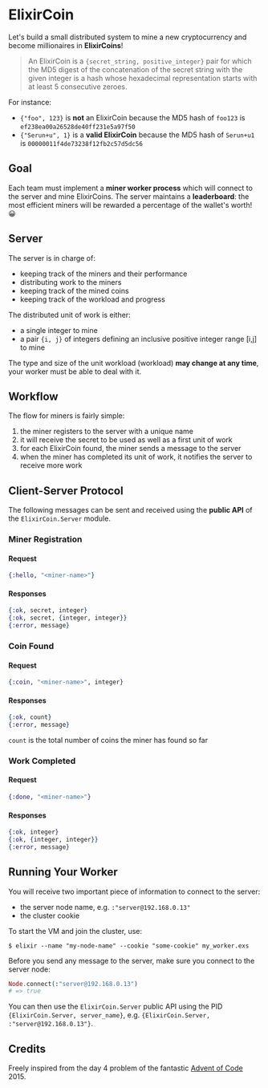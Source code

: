 # ElixirCoin

Let's build a small distributed system to mine a new cryptocurrency and become millionaires in **ElixirCoins**!

> An ElixirCoin is a `{secret_string, positive_integer}` pair for which the MD5 digest of the concatenation of the secret string with the given integer is a hash whose hexadecimal representation starts with at least 5 consecutive zeroes.

For instance:

- `{"foo", 123}` is **not** an ElixirCoin because the MD5 hash of `foo123` is `ef238ea00a26528de40ff231e5a97f50`
- `{"Serun+u", 1}` is a **valid ElixirCoin** because the MD5 hash of `Serun+u1` is `00000011f4de73238f12fb2c57d5dc56`

## Goal

Each team must implement a **miner worker process** which will connect to the server and mine ElixirCoins. The server maintains a **leaderboard**: the most efficient miners will be rewarded a percentage of the wallet's worth! 😀

## Server

The server is in charge of:

- keeping track of the miners and their performance
- distributing work to the miners
- keeping track of the mined coins
- keeping track of the workload and progress

The distributed unit of work is either:

- a single integer to mine
- a pair `{i, j}` of integers defining an inclusive positive integer range [i,j] to mine

The type and size of the unit workload (workload) **may change at any time**, your worker must be able to deal with it.

## Workflow

The flow for miners is fairly simple:

1. the miner registers to the server with a unique name
2. it will receive the secret to be used as well as a first unit of work
3. for each ElixirCoin found, the miner sends a message to the server
4. when the miner has completed its unit of work, it notifies the server to receive more work

## Client-Server Protocol

The following messages can be sent and received using the **public API** of the `ElixirCoin.Server` module.

### Miner Registration

#### Request

```Elixir
{:hello, "<miner-name>"}
```

#### Responses

```Elixir
{:ok, secret, integer}
{:ok, secret, {integer, integer}}
{:error, message}
```

### Coin Found

#### Request

```Elixir
{:coin, "<miner-name>", integer}
```

#### Responses

```Elixir
{:ok, count}
{:error, message}
```

`count` is the total number of coins the miner has found so far

### Work Completed

#### Request

```Elixir
{:done, "<miner-name>"}
```

#### Responses

```Elixir
{:ok, integer}
{:ok, {integer, integer}}
{:error, message}
```

## Running Your Worker

You will receive two important piece of information to connect to the server:

* the server node name, e.g. `:"server@192.168.0.13"`
* the cluster cookie

To start the VM and join the cluster, use:

`$ elixir --name "my-node-name" --cookie "some-cookie" my_worker.exs`

Before you send any message to the server, make sure you connect to the server node:

```Elixir
Node.connect(:"server@192.168.0.13")
# => true
```

You can then use the `ElixirCoin.Server` public API using the PID `{ElixirCoin.Server, server_name}`, e.g. `{ElixirCoin.Server, :"server@192.168.0.13"}`.

## Credits

Freely inspired from the day 4 problem of the fantastic [Advent of Code](http://adventofcode.com) 2015.
